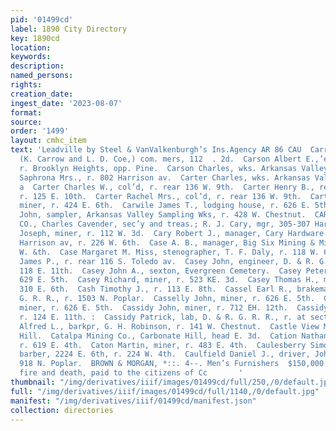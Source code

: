 ```yaml
---
pid: '01499cd'
label: 1890 City Directory
key: 1890cd
location: 
keywords: 
description: 
named_persons: 
rights: 
creation_date: 
ingest_date: '2023-08-07'
format: 
source: 
order: '1499'
layout: cmhc_item
text: 'Leadville by Steel & VanValkenburgh’s Ins.Agency AR 86 CAU  Carrow K. & Co.,
  (K. Carrow and L. D. Coe,) com. mers, 112  . 2d.  Carson Albert E.,’expressman,
  r. Brooklyn Heights, opp. Pine.  Carson Charles, wks. Arkansas Valley Smelter.  Carson
  Saphrona Mrs., r. 802 Harrison av.  Carter Charles, wks. Arkansas Valley Smelter.
  a  Carter Charles W., col’d, r. rear 136 W. 9th.  Carter Henry B., real estate,
  r. 125 E. 10th.  Carter Rachel Mrs., col’d, r. rear 136 W. 9th.  Carter William,
  miner, r. 424 E. 6th.  Carwile James T., lodging house, r. 626 E. 5th.  Carwile
  John, sampler, Arkansas Valley Sampling Wks, r. 428 W. Chestnut.  CARY HARDWARE
  CO., Charles Cavender, sec’y and treas.; R. J. Cary, mgr, 305-307 Harrison av.  Cary
  Joseph, miner, r. 112 W. 3d.  Cary Robert J., manager, Cary Hardware Co., 305-307
  Harrison av, r. 226 W. 6th.  Case A. B., manager, Big Six Mining & Milling Co.,139
  W. &th.  Case Margaret M. Miss, stenographer, T. F. Daly, r. 118 W. 6th.  Casey
  James P., r. rear 116 S. Toledo av.  Casey John, engineer, D. & R. G. R. R., r.
  118 E. 11th.  Casey John A., sexton, Evergreen Cemetery.  Casey Peter, miner, bds.
  629 E. 5th.  Casey Richard, miner, r. 523 KE. 3d.  Casey Thomas H., miner, bds.
  310 E. 6th.  Cash Timothy J., r. 113 E. 8th.  Cassel Earl R., brakeman, D. & R.
  G. R. R., r. 1503 N. Poplar.  Casselly John, miner, r. 626 E. 5th.  Casselly Peter,
  miner, r. 626 E. 5th.  Cassidy John, miner, r. 712 EH. 12th.  Cassidy John, lab,
  r. 124 E. 11th. :  Cassidy Patrick, lab, D. & R. G. R. R., r. at section house.  Castle
  Alfred L., barkpr, G. H. Robinson, r. 141 W. Chestnut.  Castle View Mine, Carbonate
  Hill.  Catalpa Mining Co., Carbonate Hill, head E. 3d.  Cation Nathaniel C., miner,
  r. 619 E. 4th.  Caton Martin, miner, r. 483 E. 4th.  Caulesberry Simon R., col’d,
  barber, 2224 E. 6th, r. 224 W. 4th.  Caulfield Daniel J., driver, John King, r.
  918 N. Poplar.  BROWN & MORGAN, *::. 4--. Men’s Furnishers  $150,000 In Losses by
  fire and death, paid to the citizens of Cc       '
thumbnail: "/img/derivatives/iiif/images/01499cd/full/250,/0/default.jpg"
full: "/img/derivatives/iiif/images/01499cd/full/1140,/0/default.jpg"
manifest: "/img/derivatives/iiif/01499cd/manifest.json"
collection: directories
---
```

